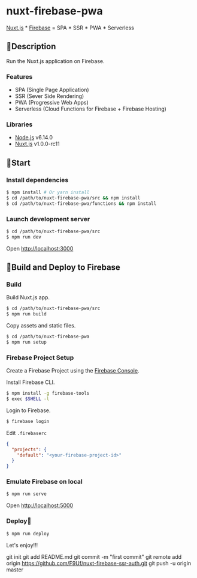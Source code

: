 # nuxt-firebase-pwa

[Nuxt.js](https://nuxtjs.org) * [Firebase](https://firebase.google.com) = SPA * SSR * PWA * Serverless


## 👻Description

Run the Nuxt.js application on Firebase.

### Features

* SPA (Single Page Application)
* SSR (Sever Side Rendering)
* PWA (Progressive Web Apps)
* Serverless (Cloud Functions for Firebase + Firebase Hosting)

### Libraries

* [Node.js](https://github.com/nodejs/node) v6.14.0
* [Nuxt.js](https://github.com/nuxt/nuxt.js) v1.0.0-rc11


## 👶Start

### Install dependencies

``` bash
$ npm install # Or yarn install
$ cd /path/to/nuxt-firebase-pwa/src && npm install
$ cd /path/to/nuxt-firebase-pwa/functions && npm install
```

### Launch development server

```bash
$ cd /path/to/nuxt-firebase-pwa/src
$ npm run dev
```

Open [http://localhost:3000]()


## 🚀Build and Deploy to Firebase

### Build

Build Nuxt.js app.

```bash
$ cd /path/to/nuxt-firebase-pwa/src
$ npm run build
```

Copy assets and static files.

```bash
$ cd /path/to/nuxt-firebase-pwa
$ npm run setup
```

### Firebase Project Setup

Create a Firebase Project using the [Firebase Console](https://console.firebase.google.com/).

Install Firebase CLI.

```bash
$ npm install -g firebase-tools
$ exec $SHELL -l
```

Login to Firebase.

```bash
$ firebase login
```

Edit `.firebaserc`

```json
{
  "projects": {
    "default": "<your-firebase-project-id>"
  }
}
```

### Emulate Firebase on local

```bash
$ npm run serve
```

Open [http://localhost:5000]()

### Deploy🎉

```bash
$ npm run deploy
```

Let's enjoy!!!

git init
git add README.md
git commit -m "first commit"
git remote add origin https://github.com/F9Uf/nuxt-firebase-ssr-auth.git
git push -u origin master